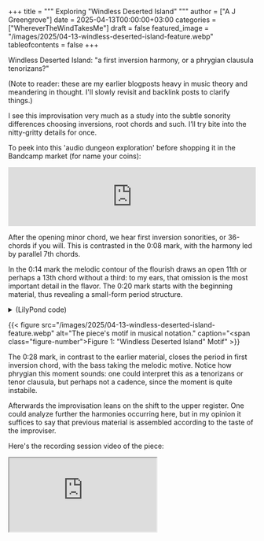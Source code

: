 +++
title = """
  Exploring "Windless Deserted Island"
  """
author = ["A J Greengrove"]
date = 2025-04-13T00:00:00+03:00
categories = ["WhereverTheWindTakesMe"]
draft = false
featured_image = "/images/2025/04-13-windless-deserted-island-feature.webp"
tableofcontents = false
+++

Windless Deserted Island:
"a first inversion harmony, or a phrygian clausula tenorizans?"

(Note to reader: these are my earlier blogposts heavy in music theory and meandering in thought. I'll slowly revisit and backlink posts to clarify things.)

I see this improvisation very much as a study
into the subtle sonority differences choosing inversions,
root chords and such.
I’ll try bite into the nitty-gritty details for once.

To peek into this 'audio dungeon exploration'
before shopping it in the Bandcamp market (for name your coins):
<div class="org-bandcamp-track"> <iframe style="border: 0; width: 100%; height: 120px;" src="https://bandcamp.com/EmbeddedPlayer/album= 3014684465/size=large/bgcol=ffffff/linkcol=2ebd35/tracklist=false/artwork=small/track=1987743916/transparent=true/" seamless><a href="https://ajgreengrove.bandcamp.com/album/ wherever-the-wind-takes-me"> "Wherever The Wind Takes Me" by A J Greengrove</a></iframe>

After the opening minor chord,
we hear first inversion sonorities,
or 36-chords if you will.
This is contrasted in the 0:08 mark,
with the harmony led by parallel 7th chords.

In the 0:14 mark the melodic contour of the flourish
draws an open 11th or perhaps a 13th chord without a third:
to my ears, that omission is the most important detail in the flavor.
The 0:20 mark starts with the beginning material,
thus revealing a small-form period structure.

<details>
<summary>(LilyPond code)</summary>
<div class="details">

```lilypond
#(ly:set-option 'resolution 200)
\version "2.24.4"
\language "english"
\pointAndClickOff
\header { tagline = "" }
melody = \relative g { g8 ef'4 g,8 af bf2 af4 g4 ef'2 d8 c d1 }
\score {
  <<
    \time 4/4
    \new Staff { \clef "bass" \melody }
    \new TabStaff \with {} <<
      \new TabVoice { \melody }
    >>
  >>
}
```
</div>
</details>

<a id="figure--fig:04-13-windless-deserted-island-feature.webp"></a>

{{< figure src="/images/2025/04-13-windless-deserted-island-feature.webp" alt="The piece's motif in musical notation." caption="<span class=\"figure-number\">Figure 1: </span>\"Windless Deserted Island\" Motif" >}}

The 0:28 mark, in contrast to the earlier material,
closes the period in first inversion chord,
with the bass taking the melodic motive.
Notice how phrygian this moment sounds:
one could interpret this as a tenorizans or tenor clausula,
but perhaps not a cadence,
since the moment is quite instabile.

Afterwards the improvisation leans on the shift to the upper register.
One could analyze further the harmonies occurring here,
but in my opinion it suffices to say that
previous material is assembled according to the taste of the improviser.

Here's the recording session video of the piece:
<div class="org-youtube"><iframe src="https://www.youtube.com/embed/lkvI1gsmTf8" allowfullscreen title="YouTube Video"></iframe></div>
